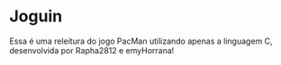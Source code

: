 # Joguin
Essa é uma releitura do jogo PacMan utilizando apenas a linguagem C, desenvolvida por Rapha2812 e emyHorrana!
